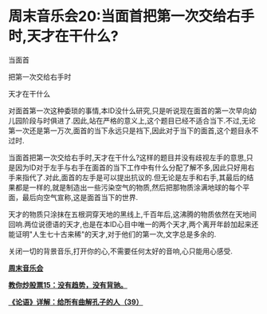 周末音乐会20:当面首把第一次交给右手时,天才在干什么?
====





当面首

把第一次交给右手时

天才在干什么



对面首第一次这种委琐的事情,本ID没什么研究,只是听说现在面首的第一次早向幼儿园阶段与时俱进了.因此,站在严格的意义上,这个题目已经不适合当下.不过,无论第一次还是第一万次,面首的当下永远只是裆下,因此对于当下的面首,这个题目永不过时.

当面首把第一次交给右手时,天才在干什么?这样的题目并没有歧视左手的意思,只是因为ID对于左手与右手在面首的当下工作中有什么分配了解不多,因此只好用右手来指代了.对此,面首的左手是可以提出抗议的.但无论是左手和右手,其最后的结果都是一样的,就是制造出一些污染空气的物质,然后把那物质涂满地球的每个平面，最后向空气宣称,这是面首当下的世界.

天才的物质只涂抹在五根洞穿天地的黑线上,千百年后,这沸腾的物质依然在天地间回响.两位说德语的天才,也是在本ID心目中唯一的两个天才,两个离开年龄加起来还能证明"人生七十古来稀"的天才,对于他们的第一次,文字总是多余的.

关闭一切的背景音乐,打开你的心,不需要任何太好的音响,心只能用心感受.

[**周末音乐会**](http://blog.sina.com.cn/u/486e105c0100056e)

[**教你炒股票15：没有趋势，没有背驰。**](http://blog.sina.com.cn/u/486e105c010007j8)

[**《论语》详解：给所有曲解孔子的人（39）**](http://blog.sina.com.cn/u/486e105c010007kj)
